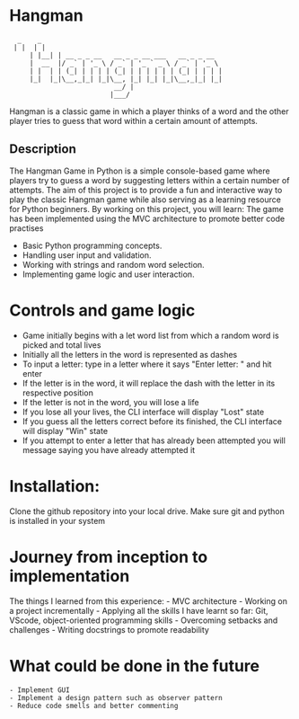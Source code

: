 # Hangman
	  _    _
	 | |  | |                                        
         | |__| | __ _ _ __   __ _ _ __ ___   __ _ _ __  
         |  __  |/ _` | '_ \ / _` | '_ ` _ \ / _` | '_ \ 
         | |  | | (_| | | | | (_| | | | | | | (_| | | | |
         |_|  |_|\__,_|_| |_|\__, |_| |_| |_|\__,_|_| |_|
                              __/ |                      
                             |___/
                  
Hangman is a classic game in which a player thinks of a word and the other player tries to guess that word within a certain amount of attempts.

## Description

The Hangman Game in Python is a simple console-based game where players try to guess a word by suggesting letters within a certain number of attempts. The aim of this project is to provide a fun and interactive way to play the classic Hangman game while also serving as a learning resource for Python beginners. By working on this project, you will learn:
The game has been implemented using the MVC architecture to promote better code practises

- Basic Python programming concepts.
- Handling user input and validation.
- Working with strings and random word selection.
- Implementing game logic and user interaction.

# Controls and game logic

- Game initially begins with a let word list from which a random word is picked and total lives
- Initially all the letters in the word is represented as dashes 
- To input a letter: type in a letter where it says "Enter letter: " and hit enter
- If the letter is in the word, it will replace the dash with the letter in its respective position
- If the letter is not in the word, you will lose a life
- If you lose all your lives, the CLI interface will display "Lost" state
- If you guess all the letters correct before its finished, the CLI interface will display "Win" state
- If you attempt to enter a letter that has already been attempted you will message saying you have already attempted it 

# Installation:

Clone the github repository into your local drive. Make sure git and python is installed in your system

# Journey from inception to implementation

The things I learned from this experience:
	- MVC architecture
	- Working on a project incrementally
	- Applying all the skills I have learnt so far: Git, VScode, object-oriented programming skills
	- Overcoming setbacks and challenges
	- Writing docstrings to promote readability 

# What could be done in the future
	- Implement GUI
	- Implement a design pattern such as observer pattern
	- Reduce code smells and better commenting
	
